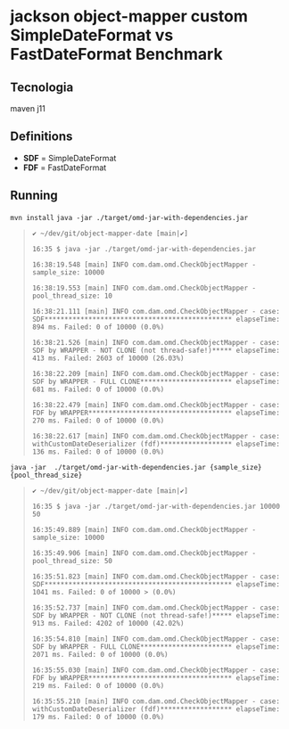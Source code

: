 # jackson object-mapper custom SimpleDateFormat vs FastDateFormat Benchmark


## Tecnologia
maven 
j11


## Definitions
- **SDF** = SimpleDateFormat
- **FDF** = FastDateFormat

## Running

`mvn install`
`java -jar ./target/omd-jar-with-dependencies.jar`

> `✔ ~/dev/git/object-mapper-date [main|✔]`
> 
> `16:35 $ java -jar ./target/omd-jar-with-dependencies.jar`
> 
> `16:38:19.548 [main] INFO com.dam.omd.CheckObjectMapper - sample_size: 10000`
> 
> `16:38:19.553 [main] INFO com.dam.omd.CheckObjectMapper - pool_thread_size: 10`
> 
> `16:38:21.111 [main] INFO com.dam.omd.CheckObjectMapper - case: SDF*********************************************** elapseTime: 894 ms. Failed: 0 of 10000 (0.0%)`
> 
> `16:38:21.526 [main] INFO com.dam.omd.CheckObjectMapper - case: SDF by WRAPPER - NOT CLONE (not thread-safe!)***** elapseTime: 413 ms. Failed: 2603 of 10000 (26.03%)`
> 
> `16:38:22.209 [main] INFO com.dam.omd.CheckObjectMapper - case: SDF by WRAPPER - FULL CLONE*********************** elapseTime: 681 ms. Failed: 0 of 10000 (0.0%)`
> 
> `16:38:22.479 [main] INFO com.dam.omd.CheckObjectMapper - case: FDF by WRAPPER************************************ elapseTime: 270 ms. Failed: 0 of 10000 (0.0%)`
> 
> `16:38:22.617 [main] INFO com.dam.omd.CheckObjectMapper - case: withCustomDateDeserializer (fdf)****************** elapseTime: 136 ms. Failed: 0 of 10000 (0.0%)`


 `java -jar  ./target/omd-jar-with-dependencies.jar {sample_size} {pool_thread_size}`

> `✔ ~/dev/git/object-mapper-date [main|✔]`
> 
> `16:35 $ java -jar ./target/omd-jar-with-dependencies.jar 10000 50`
> 
> `16:35:49.889 [main] INFO com.dam.omd.CheckObjectMapper - sample_size: 10000`
> 
> `16:35:49.906 [main] INFO com.dam.omd.CheckObjectMapper - pool_thread_size: 50`
> 
> `16:35:51.823 [main] INFO com.dam.omd.CheckObjectMapper - case: SDF*********************************************** elapseTime: 1041 ms. Failed: 0 of 10000 > (0.0%)`
>
> `16:35:52.737 [main] INFO com.dam.omd.CheckObjectMapper - case: SDF by WRAPPER - NOT CLONE (not thread-safe!)***** elapseTime: 913 ms. Failed: 4202 of 10000 (42.02%)`
> 
> `16:35:54.810 [main] INFO com.dam.omd.CheckObjectMapper - case: SDF by WRAPPER - FULL CLONE*********************** elapseTime: 2071 ms. Failed: 0 of 10000 (0.0%)`
> 
> `16:35:55.030 [main] INFO com.dam.omd.CheckObjectMapper - case: FDF by WRAPPER************************************ elapseTime: 219 ms. Failed: 0 of 10000 (0.0%)`
> 
> `16:35:55.210 [main] INFO com.dam.omd.CheckObjectMapper - case: withCustomDateDeserializer (fdf)****************** elapseTime: 179 ms. Failed: 0 of 10000 (0.0%)`
